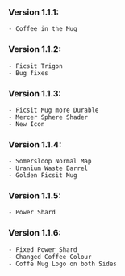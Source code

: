 ### Version 1.1.1:
    - Coffee in the Mug

### Version 1.1.2:
    - Ficsit Trigon
    - Bug fixes

### Version 1.1.3:
    - Ficsit Mug more Durable
    - Mercer Sphere Shader
    - New Icon

### Version 1.1.4:
    - Somersloop Normal Map
    - Uranium Waste Barrel
    - Golden Ficsit Mug

### Version 1.1.5:
    - Power Shard

### Version 1.1.6:
    - Fixed Power Shard
    - Changed Coffee Colour
    - Coffe Mug Logo on both Sides